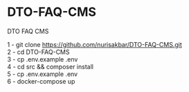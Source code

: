 # DTO-FAQ-CMS
DTO FAQ CMS

1 - git clone https://github.com/nurisakbar/DTO-FAQ-CMS.git <br>
2 - cd DTO-FAQ-CMS<br>
3 - cp .env.example .env<br>
4 - cd src && composer install<br>
5 - cp .env.example .env<br>
6 - docker-compose up<br>



